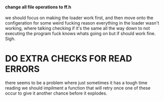 #### change all file operations to ff.h

we should focus on making the loader work first, and then move onto the configeration
for some weird fucking reason everything in the loader wasn't working, where talking checking if
it's the same all the way down to not executing the program fuck knows whats going on but if should work
fine. Sigh.

# DO EXTRA CHECKS FOR READ ERRORS

there seems to be a problem where just sometimes it has a tough time reading
we should impilment a function that will retry once one of these occur to give it
another chance before it explodes.
